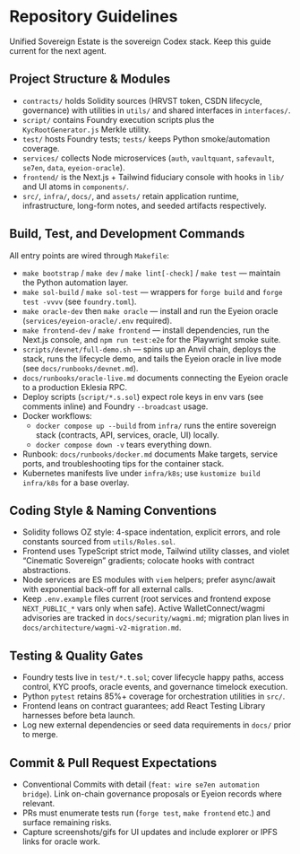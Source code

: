# Repository Guidelines

Unified Sovereign Estate is the sovereign Codex stack. Keep this guide current for the next agent.

## Project Structure & Modules
- `contracts/` holds Solidity sources (HRVST token, CSDN lifecycle, governance) with utilities in `utils/` and shared interfaces in `interfaces/`.
- `script/` contains Foundry execution scripts plus the `KycRootGenerator.js` Merkle utility.
- `test/` hosts Foundry tests; `tests/` keeps Python smoke/automation coverage.
- `services/` collects Node microservices (`auth`, `vaultquant`, `safevault`, `se7en`, `data`, `eyeion-oracle`).
- `frontend/` is the Next.js + Tailwind fiduciary console with hooks in `lib/` and UI atoms in `components/`.
- `src/`, `infra/`, `docs/`, and `assets/` retain application runtime, infrastructure, long-form notes, and seeded artifacts respectively.

## Build, Test, and Development Commands
All entry points are wired through `Makefile`:
- `make bootstrap` / `make dev` / `make lint[-check]` / `make test` — maintain the Python automation layer.
- `make sol-build` / `make sol-test` — wrappers for `forge build` and `forge test -vvvv` (see `foundry.toml`).
- `make oracle-dev` then `make oracle` — install and run the Eyeion oracle (`services/eyeion-oracle/.env` required).
- `make frontend-dev` / `make frontend` — install dependencies, run the Next.js console, and `npm run test:e2e` for the Playwright smoke suite.
- `scripts/devnet/full-demo.sh` — spins up an Anvil chain, deploys the stack, runs the lifecycle demo, and tails the Eyeion oracle in live mode (see `docs/runbooks/devnet.md`).
- `docs/runbooks/oracle-live.md` documents connecting the Eyeion oracle to a production Eklesia RPC.
- Deploy scripts (`script/*.s.sol`) expect role keys in env vars (see comments inline) and Foundry `--broadcast` usage.
- Docker workflows:
  - `docker compose up --build` from `infra/` runs the entire sovereign stack (contracts, API, services, oracle, UI) locally.
  - `docker compose down -v` tears everything down.
- Runbook: `docs/runbooks/docker.md` documents Make targets, service ports, and troubleshooting tips for the container stack.
- Kubernetes manifests live under `infra/k8s`; use `kustomize build infra/k8s` for a base overlay.

## Coding Style & Naming Conventions
- Solidity follows OZ style: 4-space indentation, explicit errors, and role constants sourced from `utils/Roles.sol`.
- Frontend uses TypeScript strict mode, Tailwind utility classes, and violet “Cinematic Sovereign” gradients; colocate hooks with contract abstractions.
- Node services are ES modules with `viem` helpers; prefer async/await with exponential back-off for all external calls.
- Keep `.env.example` files current (root services and frontend expose `NEXT_PUBLIC_*` vars only when safe). Active WalletConnect/wagmi advisories are tracked in `docs/security/wagmi.md`; migration plan lives in `docs/architecture/wagmi-v2-migration.md`.

## Testing & Quality Gates
- Foundry tests live in `test/*.t.sol`; cover lifecycle happy paths, access control, KYC proofs, oracle events, and governance timelock execution.
- Python `pytest` retains 85%+ coverage for orchestration utilities in `src/`.
- Frontend leans on contract guarantees; add React Testing Library harnesses before beta launch.
- Log new external dependencies or seed data requirements in `docs/` prior to merge.

## Commit & Pull Request Expectations
- Conventional Commits with detail (`feat: wire se7en automation bridge`). Link on-chain governance proposals or Eyeion records where relevant.
- PRs must enumerate tests run (`forge test`, `make frontend` etc.) and surface remaining risks.
- Capture screenshots/gifs for UI updates and include explorer or IPFS links for oracle work.
